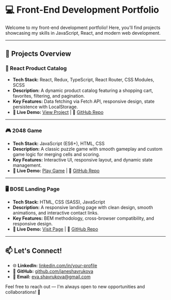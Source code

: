 # 💻 Front-End Development Portfolio  
Welcome to my front-end development portfolio! Here, you'll find projects showcasing my skills in JavaScript, React, and modern web development.

---

## 📁 Projects Overview

### 🛒 React Product Catalog  
- **Tech Stack:** React, Redux, TypeScript, React Router, CSS Modules, SCSS  
- **Description:** A dynamic product catalog featuring a shopping cart, favorites, filtering, and pagination.  
- **Key Features:** Data fetching via Fetch API, responsive design, state persistence with LocalStorage.  
- **🔗 Live Demo:** [View Project](https://janeshavrukova.github.io/phone-catalog) | 💾 [GitHub Repo](https://github.com/janeshavrukova/phone-catalog)  

---

### 🎮 2048 Game  
- **Tech Stack:** JavaScript (ES6+), HTML, CSS  
- **Description:** A classic puzzle game with smooth gameplay and custom game logic for merging cells and scoring.  
- **Key Features:** Interactive UI, responsive layout, and dynamic state management.  
- **🔗 Live Demo:** [Play Game](https://janeshavrukova.github.io/2048-game) | 💾 [GitHub Repo](https://github.com/janeshavrukova/2048-game)  

---

### 🖥️ BOSE Landing Page  
- **Tech Stack:** HTML, CSS (SASS), JavaScript  
- **Description:** A responsive landing page with clean design, smooth animations, and interactive contact links.  
- **Key Features:** BEM methodology, cross-browser compatibility, and responsive design.  
- **🔗 Live Demo:** [Visit Page](https://janeshavrukova.github.io/bose-landing-page) | 💾 [GitHub Repo](https://github.com/janeshavrukova/bose-landing-page)  

---

## 📫 Let's Connect!  
- 🌐 **LinkedIn:** [linkedin.com/in/your-profile](https://www.linkedin.com/in/your-profile)  
- 💾 **GitHub:** [github.com/janeshavrukova](https://github.com/janeshavrukova)  
- 📧 **Email:** eva.shavrukova@gmail.com  

Feel free to reach out — I'm always open to new opportunities and collaborations! 🚀
